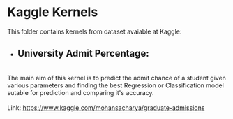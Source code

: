 # Kaggle Kernels
This folder contains kernels from dataset avaiable at Kaggle:
* ## University Admit Percentage: 
<br>  The main aim of this kernel is to predict the admit chance of a student given various parameters and                                       finding the best Regression or Classification model sutable for prediction and comparing it's accuracy.</br>
  <br>Link: https://www.kaggle.com/mohansacharya/graduate-admissions</br>
